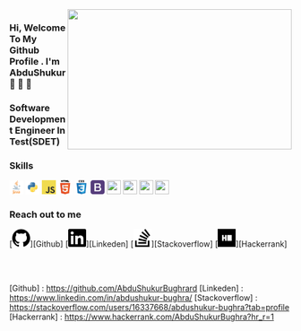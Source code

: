 <img src ="https://media.giphy.com/media/qgQUggAC3Pfv687qPC/giphy.gif" align="right" width="400" height="250">

### Hi, Welcome To My Github Profile . I'm AbduShukur 👋 👋 👋  


### Software Development Engineer In Test(SDET)

### Skills
<img src ="https://raw.githubusercontent.com/github/explore/5b3600551e122a3277c2c5368af2ad5725ffa9a1/topics/java/java.png" width="25" height="25">
<img src ="https://raw.githubusercontent.com/github/explore/5b3600551e122a3277c2c5368af2ad5725ffa9a1/topics/python/python.png" width="25" height="25">
<img src ="https://raw.githubusercontent.com/github/explore/5b3600551e122a3277c2c5368af2ad5725ffa9a1/topics/javascript/javascript.png" width="25" height="25">
<img src ="https://raw.githubusercontent.com/github/explore/5b3600551e122a3277c2c5368af2ad5725ffa9a1/topics/html/html.png" width="25" height="25">
<img src ="https://raw.githubusercontent.com/github/explore/5b3600551e122a3277c2c5368af2ad5725ffa9a1/topics/css/css.png" width="25" height="25">
<img src ="https://raw.githubusercontent.com/github/explore/5b3600551e122a3277c2c5368af2ad5725ffa9a1/topics/bootstrap/bootstrap.png" width="25" height="25">
<img src ="https://camo.githubusercontent.com/fbfcb9e3dc648adc93bef37c718db16c52f617ad055a26de6dc3c21865c3321d/68747470733a2f2f7777772e766563746f726c6f676f2e7a6f6e652f6c6f676f732f6769742d73636d2f6769742d73636d2d69636f6e2e737667" width="25" height="25">
<img src ="https://raw.githubusercontent.com/detain/svg-logos/780f25886640cef088af994181646db2f6b1a3f8/svg/selenium-logo.svg" width="25" height="25">
<img src ="https://git-scm.com/images/logo@2x.png" width="25" height="25">
<img src ="https://git-scm.com/images/logo@2x.png" width="25" height="25">

### Reach out to me
[<img height="32" width="32" src="https://github.com/AbduShukurBughra/AbduShukurBughra/blob/master/img/github.svg" algin = "left"/>][Github]
[<img height="32" width="32" src="https://github.com/AbduShukurBughra/AbduShukurBughra/blob/master/img/linkedin.svg"  algin = "left"/>][Linkeden]
[<img height="32" width="32" src="https://github.com/AbduShukurBughra/AbduShukurBughra/blob/master/img/stackoverflow.svg" algin = "left"/>][Stackoverflow]
[<img height="32" width="32" src="https://github.com/AbduShukurBughra/AbduShukurBughra/blob/master/img/hackerrank.svg" algin = "left"/>][Hackerrank]

<br/>
<br/>

[Github] : https://github.com/AbduShukurBughrard
[Linkeden] : https://www.linkedin.com/in/abdushukur-bughra/
[Stackoverflow] : https://stackoverflow.com/users/16337668/abdushukur-bughra?tab=profile
[Hackerrank] : https://www.hackerrank.com/AbduShukurBughra?hr_r=1
<!--
**AbduShukurBughra/ABduShukurBughra** is a ✨ _special_ ✨ repository because its `README.md` (this file) appears on your GitHub profile.

Here are some ideas to get you started:

- 🔭 I’m currently working on ...
- 🌱 I’m currently learning ...
- 👯 I’m looking to collaborate on ...
- 🤔 I’m looking for help with ...
- 💬 Ask me about ...
- 📫 How to reach me: ...
- 😄 Pronouns: ...
- ⚡ Fun fact: ...
-->

